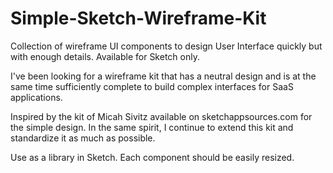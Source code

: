 # Simple-Sketch-Wireframe-Kit
Collection of wireframe UI components to design User Interface quickly but with enough details. Available for Sketch only.

I've been looking for a wireframe kit that has a neutral design and is at the same time sufficiently complete to build complex interfaces for SaaS applications.

Inspired by the kit of Micah Sivitz available on sketchappsources.com for the simple design. In the same spirit, I continue to extend this kit and standardize it as much as possible.

Use as a library in Sketch. Each component should be easily resized.

